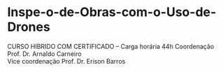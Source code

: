 # Inspe-o-de-Obras-com-o-Uso-de-Drones
CURSO HIBRIDO COM CERTIFICADO – 
Carga horária 44h 
Coordenação Prof. Dr. Arnaldo Carneiro  
Vice coordenação Prof. Dr. Erison Barros
